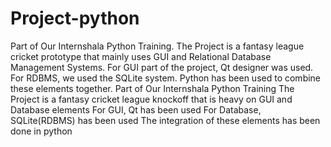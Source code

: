 # Project-python
Part of Our Internshala Python Training.
The Project is a fantasy league cricket prototype that mainly uses GUI and Relational Database Management Systems.
For GUI part of the project, Qt designer was used.
For RDBMS, we used the SQLite system.
Python has been used to combine these elements together.
Part of Our Internshala Python Training
The Project is a fantasy cricket league knockoff that is heavy on GUI and Database elements
For GUI, Qt has been used 
For Database, SQLite(RDBMS) has been used
The integration of these elements has been done in python

